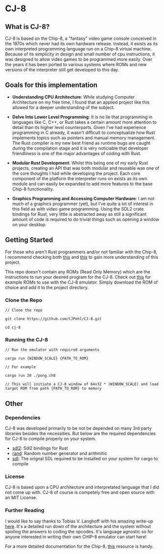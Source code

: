 # CJ-8

## What is CJ-8?

CJ-8 is based on the Chip-8, a "fantasy" video game console conceived in the 1970s which never had its own hardware release. Instead, it exists as its own interpreted programming language run on a Chip-8 virtual machine. Because of its simplicity in design and small number of cpu instructions, it was designed to allow video games to be programmed more easily. Over the years it has been ported to various systems where ROMs and new versions of the interpreter still get developed to this day.

## Goals for this implementation

- **Understanding CPU Architecture**: While studying Computer Architecture on my free time, I found that an applied project like this allowed for a deeper understanding of the subject.

- **Delve Into Lower Level Programming**: It is no lie that programming in languages like C, C++, or Rust takes a certain amount more attention to detail than its higher level counterparts. Given I've had experience programming in C already, it wasn't difficult to conceptualize how Rust implements topics such as pointers and manual memory management. The Rust compiler is my new best friend as runtime bugs are caught during the compilation stage and it is very noticiable that developer friendliness is one of the major advantages of coding with Rust.

- **Modular Rust Development**: Whilst this being one of my early Rust projects, creating an API that was both modular and reusable was one of the core thoughts I had while developing the project. Each core component of the platform the interpreter runs on exists as its own module and can easily be expanded to add more features to the base Chip-8 functionality.

- **Graphics Programming and Accessing Computer Hardware**: I am not much of a graphics programmer (yet), but I've quite a lot of interest in this field as with video game programming. Using the SDL2 crate bindings for Rust, very little is abstracted away as still a significant amount of code is required to do trivial things such as opening a window on your desktop.

## Getting Started

For those who aren't Rust programmers and/or not familiar with the Chip-8, I recommend checking both [this](https://doc.rust-lang.org/book/) and [this](https://en.wikipedia.org/wiki/CHIP-8) to gain more understanding of this project.

This repo doesn't contain any ROMs (Read Only Memory) which are the instructions to run your desired program for the CJ-8. Check out [this](https://github.com/kripod/chip8-roms) for example ROMs to use with the CJ-8 emulator. Simply download the ROM of choice and add it to the project directory.

### Clone the Repo

```shell
// Clone the repo

git clone https://github.com/CJPohl/CJ-8.git

cd cj-8
```

### Running the CJ-8

```shell
// Run the emulator with required arguments

cargo run {WINDOW_SCALE} {PATH_TO_ROM}

// For example

cargo run 20 ./pong.ch8

// This will initiate a CJ-8 window of 64x32 * (WINDOW_SCALE) and load target ROM from path {PATH_TO_ROM} to memory
```

## Other

### Dependencies

CJ-8 was developed primarily to be not be depended on many 3rd party libraries besides the necessities. But below are the required dependencies for CJ-8 to compile properly on your system.

- [sdl2](https://github.com/Rust-SDL2/rust-sdl2): Sdl2 bindings for Rust
- [rand](https://github.com/rust-random/rand): Random number generator and arithmitic
- [sdl](https://www.libsdl.org/): The orignal SDL required to be installed on your system for cargo to compile

### License

CJ-8 is based upon a CPU architecture and interpretated language that I did not come up with. CJ-8 of course is competely free and open source with an MIT License.

### Further Reading

I would like to say thanks to Tobias V. Langhoff with his amazing write-up [here](https://tobiasvl.github.io/blog/write-a-chip-8-emulator/). It's a detailed run down of the architecture and the system without spoiling the answers to coding the opcodes. It's language agnostic so for anyone interested in writing their own CHIP-8 emulator can start here!

For a more detailed documentation for the Chip-8, [this](http://devernay.free.fr/hacks/chip8/C8TECH10.HTM) resource is handy.
